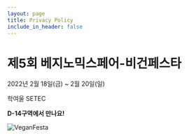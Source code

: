 ```yaml
---
layout: page
title: Privacy Policy
include_in_header: false
---
```


# 제5회 베지노믹스페어-비건페스타
2022년 2월 18일(금) ~ 2월 20일(일)

학여울 SETEC

**D-14구역에서 만나요!**


![VeganFesta](https://user-images.githubusercontent.com/20352603/153465736-3517b8b2-4e26-4d39-8608-7daefe8836de.png)
